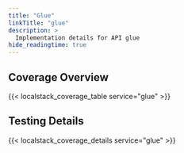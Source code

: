```yaml
---
title: "Glue"
linkTitle: "glue"
description: >
  Implementation details for API glue
hide_readingtime: true
---
```


## Coverage Overview

{{< localstack_coverage_table service="glue" >}}

## Testing Details

{{< localstack_coverage_details service="glue" >}}
